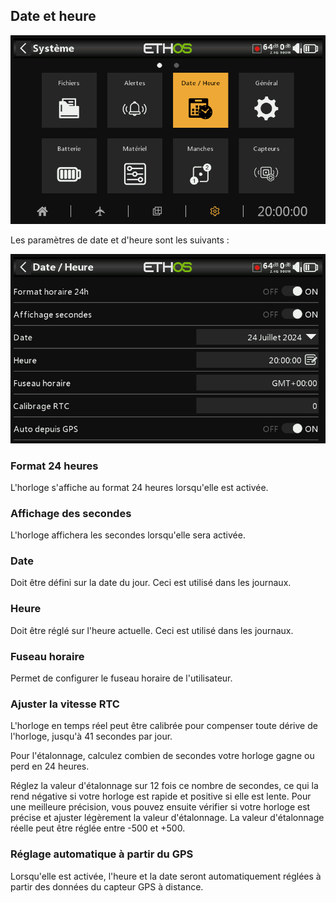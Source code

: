 ## Date et heure

![Icône Date et heure](../assets/system-icon-date.png)

Les paramètres de date et d'heure sont les suivants :

![Date et heure](../assets/system-date.png)

### Format 24 heures

L'horloge s'affiche au format 24 heures lorsqu'elle est activée.

### Affichage des secondes

L'horloge affichera les secondes lorsqu'elle sera activée.

### Date

Doit être défini sur la date du jour. Ceci est utilisé dans les journaux.

### Heure

Doit être réglé sur l'heure actuelle. Ceci est utilisé dans les journaux.

### Fuseau horaire

Permet de configurer le fuseau horaire de l'utilisateur.

### Ajuster la vitesse RTC

L'horloge en temps réel peut être calibrée pour compenser toute dérive de l'horloge, jusqu'à 41 secondes par jour.

Pour l'étalonnage, calculez combien de secondes votre horloge gagne ou perd en 24 heures.

Réglez la valeur d'étalonnage sur 12 fois ce nombre de secondes, ce qui la rend négative si votre horloge est rapide et positive si elle est lente. Pour une meilleure précision, vous pouvez ensuite vérifier si votre horloge est précise et ajuster légèrement la valeur d'étalonnage. La valeur d'étalonnage réelle peut être réglée entre -500 et +500.

### Réglage automatique à partir du GPS

Lorsqu'elle est activée, l'heure et la date seront automatiquement réglées à partir des données du capteur GPS à distance.
